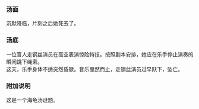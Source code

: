 
### 汤面

沉默降临，片刻之后她死去了。

### 汤底

一位盲人走钢丝演员在高空表演惊险特技。按照剧本安排，她应在乐手停止演奏的瞬间跳下绳索。  
这天，乐手身体不适突然昏厥。音乐戛然而止，走钢丝演员过早跃下，坠亡。

### 附加说明
这是一个海龟汤谜题。
